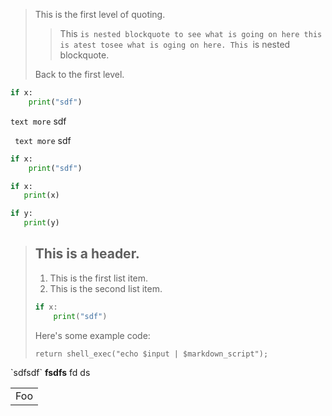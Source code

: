 > This is the first level of quoting.
>
> > This `is nested blockquote to see what is going on here this is atest tosee what is oging on here.
> > This `is nested blockquote.
>
> Back to the first level.


~~~python
if x:
    print("sdf")
~~~


`text
more`
sdf

`
text
more`
sdf


```python
if x:
    print("sdf")
```


```python
if x:
   print(x)

if y:
   print(y)
```

> ## This is a header.
> 
> 1.   This is the first list item.
> 2.   This is the second list item.
> 
> ```python       
> if x:           
>     print("sdf")
> ```             
> 
> Here's some example code:
> 
>     return shell_exec("echo $input | $markdown_script");

<a n="sdf" abc="sdf">
  `sdfsdf` <b>fsdfs</b> fd ds 
</a>
<table>
    <tr>
        <td>Foo</td>
    </tr>
</table>

